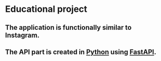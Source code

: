 # Educational project

## The application is functionally similar to Instagram.

## The API part is created in [Python](https://www.python.org/) using [FastAPI](https://fastapi.tiangolo.com/).
